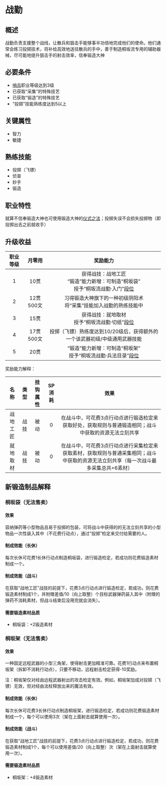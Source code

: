 # 战勤

## 概述

战勤负责支援整个战线，让散兵和狙击手能够事半功倍地完成他们的使命。他们通常会练习投掷技术，将补给高效地送往散兵的手中，善于制造桐坂流专用的辅助器械，尽可能地提升狙击手的射击效率，信奉锻造大神

## 必要条件

* <a href="../../../basicJob/Sentinel" target="_blank">哨兵</a>职业等级达到3级
* 已获取“采集”的特殊技艺
* 已获取“锻造”的特殊技艺
* “投掷”技能熟练度达到5以上

## 关键属性

* 智力
* 敏捷

## 熟练技能

* 投掷（飞镖）
* 侦查
* 妙手
* 锻造
  
## 职业特性

就算不信奉锻造大神也可使用锻造大神的<a href="/rules/V4.x rules/8·magic/#仪式之法" target="_blank">仪式之法</a>；投掷失误不会损失投掷物（即投掷出去之前就收手）

## 升级收益

职业等级|月零用|奖励能力
:--:|:--:|:--:
1|10贯|获得战技：战地工匠<br>“锻造”能力新增：可制造“桐坂袋”<br>授予“桐坂流战勤·入门”<a href="../../dan" target="_blank">段位</a>
2|12贯500文|习得锻造大神旗下的一种初级阴阳术<br>将“采集”技能加入战勤的熟练技能中
3|15贯|获得战技：就地取材<br>授予“桐坂流战勤·切纸”<a href="../../dan" target="_blank">段位</a>
4|17贯500文|投掷（飞镖）熟练度达到10/20级后，获得额外的一个该武器初级/中级通用武器技能
5|20贯|“锻造”能力新增：可制造“桐坂架”<br>授予“桐坂流战勤·兵法目录”<a href="../../dan" target="_blank">段位</a>

奖励能力解释：

名称|类型|挂钩属性|SP消耗|效果
:--:|:--:|:--:|:--:|:--:
战地工匠|战技|被动|0|在战斗中，可花费3点行动点进行锻造检定来获取好处，获取规则与普通锻造相同；战斗中获取的资源无法立刻共享
就地取材|战技|被动|0|在战斗中，可花费3点行动点进行采集检定来获取素材，获取规则与普通采集相同；战斗中获取的资源无法立刻共享（每一次战斗最多采集总共+6素材）

## 新锻造制品解释

### 桐坂袋（无法售卖）

#### 效果

容纳弹药等小型物品且易于投掷的包装，可将战斗中获得的的无法立刻共享的小型物品一次性装入其中（不花费行动点），通过“投掷”检定来交付给需要的人。

#### 制成效能（长休）

每次长休可花费1长休行动点制造桐坂袋，进行锻造检定，若成功则花费锻造素材制成一个。

#### 制成效能（战斗）

在获取“战地工匠”战技的前提下，花费3点行动点进行锻造检定，若成功，则花费锻造素材制成1个，并附赠差值/10（向上取整）个目标武器弹药装入其中（附赠的弹药不消耗素材，但战斗结束后没用完就会消失）。

#### 需要锻造素材品质

* 桐坂袋：+2锻造素材

### 桐坂架（无法售卖）

#### 效果

一种固定远程武器的小型三角架，使得射击更加精准可靠。花费1行动点来布置桐坂架（拆卸不消耗行动点），只要不移动，远程射击检定获得-10奖励。

注：桐坂架仅对经由远程武器射出的攻击检定有效。例如，桐坂架加成对投掷（飞镖）无效，但对经由法杖释放出来的魔法有效。

#### 制成效能（长休）

每次长休可花费3长休行动点制造桐坂架，进行锻造检定，若成功则花费锻造素材制成一个，每个可以使用3次（架在上面射击就算使用一次）。

#### 制成效能（战斗）

在获取“战地工匠”战技的前提下，花费3点行动点进行锻造检定，若成功，则花费锻造素材制成1个，每个可以使用差值/20（向上取整）次（架在上面射击就算使用一次）。

#### 需要锻造素材品质

* 桐坂架：+4锻造素材
